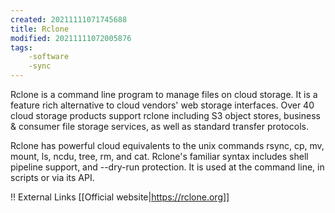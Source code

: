 ```yaml
---
created: 20211111071745688
title: Rclone
modified: 20211111072005876
tags:
    -software
    -sync
---
```

Rclone is a command line program to manage files on cloud storage. It is a feature rich alternative to cloud vendors' web storage interfaces. Over 40 cloud storage products support rclone including S3 object stores, business & consumer file storage services, as well as standard transfer protocols.

Rclone has powerful cloud equivalents to the unix commands rsync, cp, mv, mount, ls, ncdu, tree, rm, and cat. Rclone's familiar syntax includes shell pipeline support, and --dry-run protection. It is used at the command line, in scripts or via its API.

!! External Links
[[Official website|https://rclone.org]]